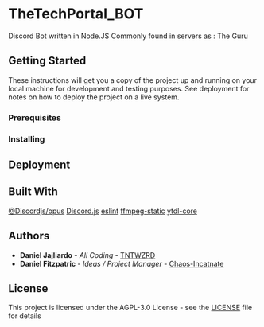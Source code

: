 # TheTechPortal_BOT

Discord Bot written in Node.JS
Commonly found in servers as : The Guru

## Getting Started

These instructions will get you a copy of the project up and running on your local machine for development and testing purposes. See deployment for notes on how to deploy the project on a live system.

### Prerequisites


### Installing

## Deployment


## Built With
 [@Discordjs/opus](https://www.npmjs.com/package/@discordjs/opus)
 [Discord.js](https://www.npmjs.com/package/discord.js)
 [eslint](https://www.npmjs.com/package/eslint)
 [ffmpeg-static](https://www.npmjs.com/package/ffmpeg-static)
 [ytdl-core](https://www.npmjs.com/package/ytdl-core)

## Authors

* **Daniel Jajliardo** - *All Coding* - [TNTWZRD](https://github.com/TNTWZRD)
* **Daniel Fitzpatric** - *Ideas / Project Manager* - [Chaos-Incatnate](https://github.com/Chaos-incarnate)

## License

This project is licensed under the AGPL-3.0 License - see the [LICENSE](LICENSE) file for details
